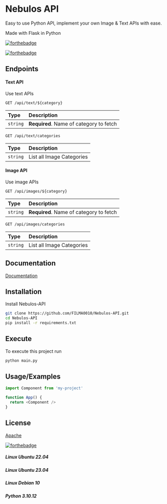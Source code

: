 
# Nebulos API

Easy to use Python API, implement your own Image & Text APIs with ease.

Made with Flask in Python

[![forthebadge](https://forthebadge.com/images/badges/made-with-python.svg)](https://forthebadge.com)

[![forthebadge](https://forthebadge.com/images/badges/mom-made-pizza-rolls.svg)](https://forthebadge.com)





## Endpoints

#### Text API

Use text APIs
```http
GET /api/text/${category}
```

| Type     | Description                |
 :------- | :------------------------- |
 `string` | **Required**. Name of category to fetch |
 
```http
GET /api/text/categories
```

| Type     | Description                |
 :------- | :------------------------- |
 `string` | List all Image Categories |

#### Image API
Use image APIs
```http
GET /api/images/${category}
```

| Type     | Description                |
 :------- | :------------------------- |
 `string` | **Required**. Name of category to fetch |
 
```http
GET /api/images/categories
```

| Type     | Description                |
 :------- | :------------------------- |
 `string` | List all Image Categories |


## Documentation

[Documentation](https://api.nebulos.pro:3000/)


## Installation

Install Nebulos-API

```bash
git clone https://github.com/FILMA0010/Nebulos-API.git
cd Nebulos-API
pip install -r requirements.txt
```
    
## Execute

To execute this project run

```bash
python main.py
```


## Usage/Examples

```javascript
import Component from 'my-project'

function App() {
  return <Component />
}
```


## License

[Apache](https://github.com/FILMA0010/Nebulos-API/blob/main/LICENSE)

[![forthebadge](https://forthebadge.com/images/badges/works-on-my-machine.svg)](https://forthebadge.com)
##### Linux Ubuntu 22.04
#####  Linux Ubuntu 23.04
#####  Linux Debian 10
##### Python 3.10.12

